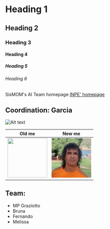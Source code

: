 # Heading 1
## Heading 2
### Heading 3
#### Heading 4
##### Heading 5
###### Heading 6 


SisMOM's AI Team homepage
[INPE' homepage](https://www.gov.br/inpe/pt-br)

## Coordination: Garcia
![Alt text](https://media.licdn.com/dms/image/C4E03AQHGWTSbVI0eLQ/profile-displayphoto-shrink_200_200/0/1516305289998?e=1718236800&v=beta&t=xaiBsbI7jk3lDJSdpLaUs129mpv4Q7RWkCvqDgJG12U)

<!-- HTML -->
| Old me | New me |
|---|---|
| <img src="http://www3.cptec.inpe.br/dimnt/wp-content/uploads/sites/3/2020/07/JOS%C3%89-ROBERTO-MOTTA-GARCIA.png" width="125" height="125"> | <img src="/img/JRMGarcia.jpeg" width="125" height="125"> |


## Team:

*  MP Graziotto
*  Bruna
*  Fernando
*  Melissa 

